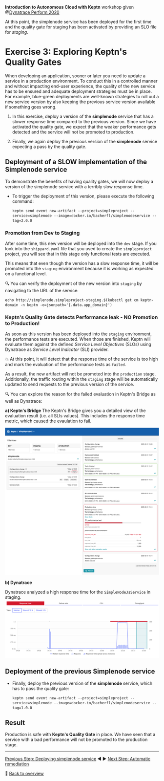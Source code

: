 **Introduction to Autonomous Cloud with Keptn** workshop given @[Dynatrace Perform 2020](https://https://www.dynatrace.com/perform-vegas//)

At this point, the simplenode service has been deployed for the first time and the quality gate for staging has been activated by providing an SLO file for *staging*.

# Exercise 3: Exploring Keptn's Quality Gates

When developing an application, sooner or later you need to update a service in a production environment. To conduct this in a controlled manner and without impacting end-user experience, the quality of the new service has to be ensured and adequate deployment strategies must be in place. For example, blue-green deployments are well-known strategies to roll out a new service version by also keeping the previous service version available if something goes wrong.

1. In this exercise, deploy a version of the **simplenode** service that has a slower response time compared to the previous version. Since we have activated the quality gate, we expect that the weaker performance gets detected and the service will not be promoted to production.  

1. Finally, we again deploy the previous version of the **simplenode** service expecting a pass by the quality gate.

## Deployment of a SLOW implementation of the Simplenode service

To demonstrate the benefits of having quality gates, we will now deploy a version of the simplenode service with a terribly slow response time. 

* To trigger the deployment of this version, please execute the following command:

    ```console
    keptn send event new-artifact --project=simpleproject --service=simplenode --image=docker.io/bacherfl/simplenodeservice --tag=2.0.0
    ```

### Promotion from Dev to Staging

After some time, this new version will be deployed into the `dev` stage. If you look into the `shipyard.yaml` file that you used to create the `simpleproject` project, you will see that in this stage only functional tests are executed. 

This means that even though the version has a slow response time, it will be promoted into the `staging` environment because it is working as expected on a functional level. 

:mag: You can verify the deployment of the new version into `staging` by navigating to the URL of the service:

```console
echo http://simplenode.simpleproject-staging.$(kubectl get cm keptn-domain -n keptn -o=jsonpath='{.data.app_domain}')
```

### Keptn's Quality Gate detects Performance leak - NO Promotion to Production!

As soon as this version has been deployed into the `staging` environment, the performance tests are executed.
When those are finished, Keptn will evaluate them against the defined *Service Level Objectives* (SLOs) using Dynatrace as *Service Level Indicator* (SLI) provider. 

:boom: At this point, it will detect that the response time of the service is too high and mark the evaluation of the performance tests as `failed`.

As a result, the new artifact will not be promoted into the `production` stage. Additionally, the traffic routing within the `staging` stage will be automatically updated to send requests to the previous version of the service. 
   
:mag: You can explore the reason for the failed evaluation in Keptn's Bridge as well as Dynatrace:

**a) Keptn's Bridge**
The Keptn's Bridge gives you a detailed view of the evaluation result (i.e. all SLIs values).
This includes the response time metric, which caused the evaulation to fail.

![](../images/bridge_quality_gate.png)

**b) Dynatrace**

Dynatrace analyzed a high response time for the `SimpleNodeJsService` in staging.
![](../images/dynatrace_response_time.png)


## Deployment of the previous Simplenode service 


* Finally, deploy the previous version of the **simplenode** service, which has to pass the quality gate:

    ```
    keptn send event new-artifact --project=simpleproject --service=simplenode --image=docker.io/bacherfl/simplenodeservice --tag=1.0.0
    ```

## Result

Production is safe with **Keptn's Quality Gate** in place. We have seen that a service with a bad performance will not be promoted to the production stage. 

---

[Previous Step: Deploying simplenode service](../02_Deploying_simplenode_service) :arrow_backward: :arrow_forward: [Next Step: Automatic remediation](../04_Automatic_remediation)

:arrow_up_small: [Back to overview](https://github.com/keptn-workshops/getting-started#overview)